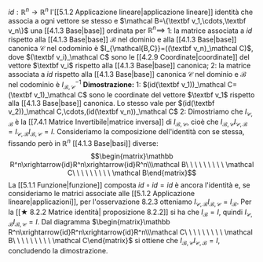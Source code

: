 $id:\mathbb{R}^n\to\mathbb{R}^n$ l'[[5.1.2 Applicazione lineare|applicazione lineare]] identità che associa a ogni vettore se stesso e $\mathcal B=\{\textbf v_1,\cdots,\textbf v_n\}$ una [[4.1.3 Base|base]] ordinata per $\mathbb R^n\implies$
1: la matrice associata a $id$ rispetto alla [[4.1.3 Base|base]] $\mathcal B$ nel dominio e alla [[4.1.3 Base|base]] canonica $\mathcal C$ nel codominio è  $I_{\mathcal{B,C}}=((\textbf v_n)_\mathcal C)$, dove $(\textbf v_i)_\mathcal C$ sono le [[4.2.9 Coordinate|coordinate]] del vettore $\textbf v_i$ rispetto alla [[4.1.3 Base|base]] canonica;
2: la matrice associata a $id$ rispetto alla [[4.1.3 Base|base]] canonica $\mathcal C$ nel dominio e $\mathcal B$ nel codominio è $I^{-1}_{\mathcal{B,C}}$
**Dimostrazione:** 
1: $(id(\textbf v_1))_\mathcal C=(\textbf v_1)_\mathcal C$ sono le coordinate del vettore $\textbf v_1$ rispetto alla [[4.1.3 Base|base]] canonica. Lo stesso vale per $(id(\textbf v_2))_\mathcal C,\cdots,(id(\textbf v_n))_\mathcal C$
2: Dimostriamo che $I_\mathcal{C,B}$ è la [[7.4.1 Matrice Invertibile|matrice inversa]] di $I_\mathcal{B,C}$, cioè che $I_\mathcal{B,C}I_\mathcal{C,B}=I_\mathcal{C,B}I_\mathcal{B,C}=I$. Consideriamo la composizione dell'identità con se stessa, fissando però in $\mathbb R^n$ [[4.1.3 Base|basi]] diverse: $$\begin{matrix}\mathbb R^n\xrightarrow{id}R^n\xrightarrow{id}R^n\\\mathcal B\ \ \ \ \ \ \ \ \ \mathcal C\ \ \ \ \ \ \ \ \ \mathcal B\end{matrix}$$
La [[5.1.1 Funzione|funzione]] composta $id\circ id=id$ è ancora l'identità e, se consideriamo le matrici associate alle [[5.1.2 Applicazione lineare|applicazioni]], per l'osservazione $8.2.3$ otteniamo $I_\mathcal{C,B}I_\mathcal{B,C}=I_\mathcal{B}$. Per la [[★ 8.2.2 Matrice identità| proposizione 8.2.2]] si ha che $I_\mathcal B=I$, quindi $I_\mathcal{C,B}I_\mathcal{B,C}=I$. Dal diagramma $\begin{matrix}\mathbb R^n\xrightarrow{id}R^n\xrightarrow{id}R^n\\\mathcal C\ \ \ \ \ \ \ \ \ \mathcal B\ \ \ \ \ \ \ \ \ \mathcal C\end{matrix}$ si ottiene che $I_\mathcal{B,C}I_\mathcal{C,B}=I$, concludendo la dimostrazione.